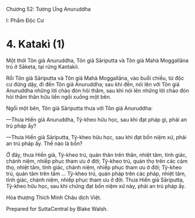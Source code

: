  

Chương 52: Tương Ưng Anuruddha

I: Phẩm Ðộc Cư

# 4\. Katakì (1)

Một thời Tôn giả Anuruddha, Tôn giả Sāriputta và Tôn giả Mahà Moggallāna trú ở Sāketa, tại rừng Kantakii.

Rồi Tôn giả Sāriputta và Tôn giả Mahà Moggallāna, vào buổi chiều, từ độc cư đứng dậy, đi đến Tôn giả Anuruddha; sau khi đến, nói lên với Tôn giả Anuruddha những lời chào đón hỏi thăm, sau khi nói lên những lời chào đón hỏi thăm thân hữu liền ngồi xuống một bên.

Ngồi một bên, Tôn giả Sāriputta thưa với Tôn giả Anuruddha:

—Thưa Hiền giả Anuruddha, Tỷ-kheo hữu học, sau khi đạt pháp gì, phải an trú pháp ấy?

—Thưa Hiền giả Sāriputta, Tỷ-kheo hữu học, sau khi đạt bốn niệm xứ, phải an trú pháp ấy. Thế nào là bốn?

Ở đây, thưa Hiền giả, Tỷ-kheo trú, quán thân trên thân, nhiệt tâm, tỉnh giác, chánh niệm, nhiếp phục tham ưu ở đời; Tỷ-kheo trú, quán thọ trên các cảm thọ, nhiệt tâm, tỉnh giác, chánh niệm, nhiếp phục tham ưu ở đời; Tỷ-kheo trú, quán tâm trên tâm … Tỷ-kheo trú, quán pháp trên các pháp, nhiệt tâm, tỉnh giác, chánh niệm, nhiếp phục tham ưu ở đời. Thưa Hiền giả Sāriputta, Tỷ-kheo hữu học, sau khi chứng đạt bốn niệm xứ này, phải an trú pháp ấy.

Hòa thượng Thích Minh Châu dịch Việt.

Prepared for SuttaCentral by Blake Walsh.